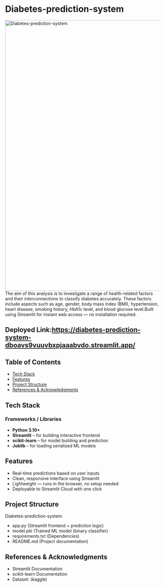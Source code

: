 # Diabetes-prediction-system
<img width="1143" height="878" alt="Diabetes-prediction-system" src="https://github.com/user-attachments/assets/614b5d55-9caa-464a-8222-0824b755bffe" />
The aim of this analysis is to investigate a range of health-related factors and their interconnections to classify diabetes accurately. These factors include aspects such as age, gender, body mass index (BMI), hypertension, heart disease, smoking history, HbA1c level, and blood glucose level.Built using Streamlit for instant web access — no installation required.

## Deployed Link:https://diabetes-prediction-system-dboavs9vuuvbxpjaaabvdo.streamlit.app/

## Table of Contents

- [Tech Stack](#tech-stack-)
- [Features](#features-)
- [Project Structure](#project-structure-)
- [References & Acknowledgments](#references--acknowledgments-)

## Tech Stack

### Frameworks / Libraries
- **Python 3.10+**
- **Streamlit** – for building interactive frontend
- **scikit-learn** – for model building and prediction
- **Joblib** – for loading serialized ML models


## Features

- Real-time predictions based on user inputs
- Clean, responsive interface using Streamlit
- Lightweight — runs in the browser, no setup needed
- Deployable to Streamlit Cloud with one click

## Project Structure

Diabetes-prediction-system
- app.py                   (Streamlit frontend + prediction logic)
- model.pkl                (Trained ML model (binary classifier)
- requirements.txt          (Dependencies)
- README.md                 (Project documentation)


## References & Acknowledgments

- Streamlit Documentation
- scikit-learn Documentation
- Dataset: (kaggle)
